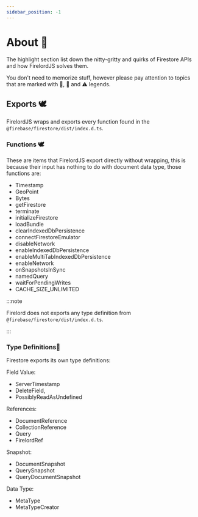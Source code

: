 ```yaml
---
sidebar_position: -1
---
```


# About 🐤

The highlight section list down the nitty-gritty and quirks of Firestore APIs and how FirelordJS solves them.

You don't need to memorize stuff, however please pay attention to topics that are marked with 🦜, 🐧 and ⚠️ legends.

## Exports 🕊️

FirelordJS wraps and exports every function found in the `@firebase/firestore/dist/index.d.ts`.

### Functions 🕊️

These are items that FirelordJS export directly without wrapping, this is because their input has nothing to do with document data type, those functions are:

- Timestamp
- GeoPoint
- Bytes
- getFirestore
- terminate
- initializeFirestore
- loadBundle
- clearIndexedDbPersistence
- connectFirestoreEmulator
- disableNetwork
- enableIndexedDbPersistence
- enableMultiTabIndexedDbPersistence
- enableNetwork
- onSnapshotsInSync
- namedQuery
- waitForPendingWrites
- CACHE_SIZE_UNLIMITED

:::note

Firelord does not exports any type definition from `@firebase/firestore/dist/index.d.ts`.

:::

### Type Definitions🦜

Firestore exports its own type definitions:

Field Value:

- ServerTimestamp
- DeleteField,
- PossiblyReadAsUndefined

References:

- DocumentReference
- CollectionReference
- Query
- FirelordRef

Snapshot:

- DocumentSnapshot
- QuerySnapshot
- QueryDocumentSnapshot

Data Type:

- MetaType
- MetaTypeCreator
